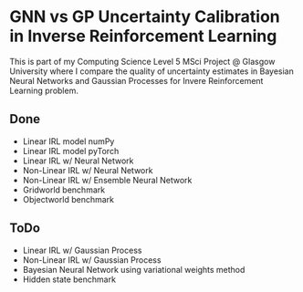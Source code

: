 # GNN vs GP Uncertainty Calibration in Inverse Reinforcement Learning 
This is part of my Computing Science Level 5 MSci Project @ Glasgow University where I compare the quality of uncertainty estimates in Bayesian Neural Networks and Gaussian Processes for Invere Reinforcement Learning problem.

## Done
- Linear IRL model numPy
- Linear IRL model pyTorch
- Linear IRL w/ Neural Network
- Non-Linear IRL w/ Neural Network
- Non-Linear IRL w/ Ensemble Neural Network
- Gridworld benchmark
- Objectworld benchmark

## ToDo
- Linear IRL w/ Gaussian Process
- Non-Linear IRL w/ Gaussian Process
- Bayesian Neural Network using variational weights method
- Hidden state benchmark
